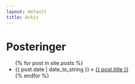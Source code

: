 ```yaml
---
layout: default
title: Arkiv
---
```


<div id="home">
	<h1 class="post_title">Posteringer</h1>
	<ul class="posts">
	{% for post in site.posts %}
		<li><span>{{ post.date | date_to_string }}</span> &raquo; <a href="{{ post.url }}">{{ post.title }}</a></li>
	{% endfor %}
	</ul>
</div>